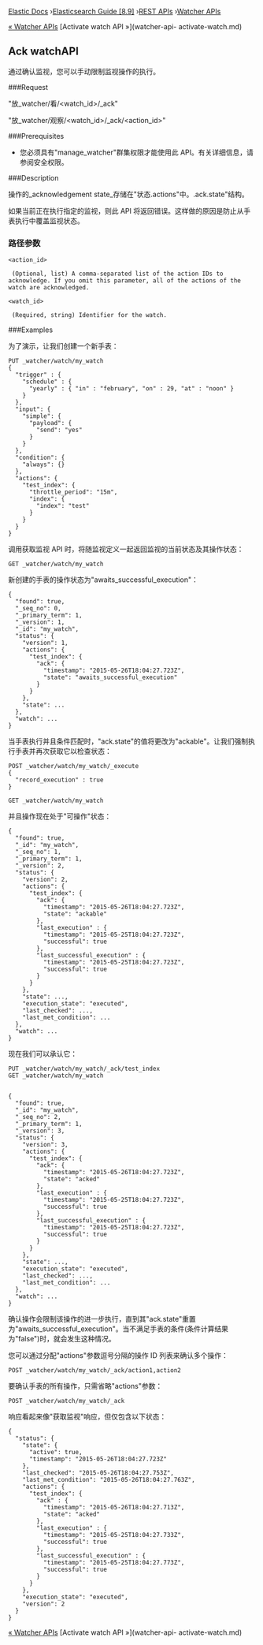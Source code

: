 

[Elastic Docs](/guide/) ›[Elasticsearch Guide [8.9]](index.md) ›[REST
APIs](rest-apis.md) ›[Watcher APIs](watcher-api.md)

[« Watcher APIs](watcher-api.md) [Activate watch API »](watcher-api-
activate-watch.md)

## Ack watchAPI

通过确认监视，您可以手动限制监视操作的执行。

###Request

"放_watcher/看/<watch_id>/_ack"

"放_watcher/观察/<watch_id>/_ack/<action_id>"

###Prerequisites

* 您必须具有"manage_watcher"群集权限才能使用此 API。有关详细信息，请参阅安全权限。

###Description

操作的_acknowledgement state_存储在"状态.actions"中。.<id>ack.state"结构。

如果当前正在执行指定的监视，则此 API 将返回错误。这样做的原因是防止从手表执行中覆盖监视状态。

### 路径参数

`<action_id>`

     (Optional, list) A comma-separated list of the action IDs to acknowledge. If you omit this parameter, all of the actions of the watch are acknowledged. 
`<watch_id>`

     (Required, string) Identifier for the watch. 

###Examples

为了演示，让我们创建一个新手表：

    
    
    PUT _watcher/watch/my_watch
    {
      "trigger" : {
        "schedule" : {
          "yearly" : { "in" : "february", "on" : 29, "at" : "noon" }
        }
      },
      "input": {
        "simple": {
          "payload": {
            "send": "yes"
          }
        }
      },
      "condition": {
        "always": {}
      },
      "actions": {
        "test_index": {
          "throttle_period": "15m",
          "index": {
            "index": "test"
          }
        }
      }
    }

调用获取监视 API 时，将随监视定义一起返回监视的当前状态及其操作状态：

    
    
    GET _watcher/watch/my_watch

新创建的手表的操作状态为"awaits_successful_execution"：

    
    
    {
      "found": true,
      "_seq_no": 0,
      "_primary_term": 1,
      "_version": 1,
      "_id": "my_watch",
      "status": {
        "version": 1,
        "actions": {
          "test_index": {
            "ack": {
              "timestamp": "2015-05-26T18:04:27.723Z",
              "state": "awaits_successful_execution"
            }
          }
        },
        "state": ...
      },
      "watch": ...
    }

当手表执行并且条件匹配时，"ack.state"的值将更改为"ackable"。让我们强制执行手表并再次获取它以检查状态：

    
    
    POST _watcher/watch/my_watch/_execute
    {
      "record_execution" : true
    }
    
    GET _watcher/watch/my_watch

并且操作现在处于"可操作"状态：

    
    
    {
      "found": true,
      "_id": "my_watch",
      "_seq_no": 1,
      "_primary_term": 1,
      "_version": 2,
      "status": {
        "version": 2,
        "actions": {
          "test_index": {
            "ack": {
              "timestamp": "2015-05-26T18:04:27.723Z",
              "state": "ackable"
            },
            "last_execution" : {
              "timestamp": "2015-05-25T18:04:27.723Z",
              "successful": true
            },
            "last_successful_execution" : {
              "timestamp": "2015-05-25T18:04:27.723Z",
              "successful": true
            }
          }
        },
        "state": ...,
        "execution_state": "executed",
        "last_checked": ...,
        "last_met_condition": ...
      },
      "watch": ...
    }

现在我们可以承认它：

    
    
    PUT _watcher/watch/my_watch/_ack/test_index
    GET _watcher/watch/my_watch
    
    
    {
      "found": true,
      "_id": "my_watch",
      "_seq_no": 2,
      "_primary_term": 1,
      "_version": 3,
      "status": {
        "version": 3,
        "actions": {
          "test_index": {
            "ack": {
              "timestamp": "2015-05-26T18:04:27.723Z",
              "state": "acked"
            },
            "last_execution" : {
              "timestamp": "2015-05-25T18:04:27.723Z",
              "successful": true
            },
            "last_successful_execution" : {
              "timestamp": "2015-05-25T18:04:27.723Z",
              "successful": true
            }
          }
        },
        "state": ...,
        "execution_state": "executed",
        "last_checked": ...,
        "last_met_condition": ...
      },
      "watch": ...
    }

确认操作会限制该操作的进一步执行，直到其"ack.state"重置为"awaits_successful_execution"。当不满足手表的条件(条件计算结果为"false")时，就会发生这种情况。

您可以通过分配"actions"参数逗号分隔的操作 ID 列表来确认多个操作：

    
    
    POST _watcher/watch/my_watch/_ack/action1,action2

要确认手表的所有操作，只需省略"actions"参数：

    
    
    POST _watcher/watch/my_watch/_ack

响应看起来像"获取监视"响应，但仅包含以下状态：

    
    
    {
      "status": {
        "state": {
          "active": true,
          "timestamp": "2015-05-26T18:04:27.723Z"
        },
        "last_checked": "2015-05-26T18:04:27.753Z",
        "last_met_condition": "2015-05-26T18:04:27.763Z",
        "actions": {
          "test_index": {
            "ack" : {
              "timestamp": "2015-05-26T18:04:27.713Z",
              "state": "acked"
            },
            "last_execution" : {
              "timestamp": "2015-05-25T18:04:27.733Z",
              "successful": true
            },
            "last_successful_execution" : {
              "timestamp": "2015-05-25T18:04:27.773Z",
              "successful": true
            }
          }
        },
        "execution_state": "executed",
        "version": 2
      }
    }

[« Watcher APIs](watcher-api.md) [Activate watch API »](watcher-api-
activate-watch.md)
